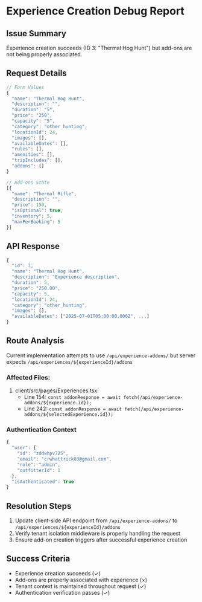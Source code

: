
# Experience Creation Debug Report

## Issue Summary
Experience creation succeeds (ID 3: "Thermal Hog Hunt") but add-ons are not being properly associated.

## Request Details
```javascript
// Form Values
{
  "name": "Thermal Hog Hunt",
  "description": "",
  "duration": "5",
  "price": "250",
  "capacity": "5",
  "category": "other_hunting",
  "locationId": 24,
  "images": [],
  "availableDates": [],
  "rules": [],
  "amenities": [],
  "tripIncludes": [],
  "addons": []
}

// Add-ons State
[{
  "name": "Thermal Rifle",
  "description": "",
  "price": 150,
  "isOptional": true,
  "inventory": 5,
  "maxPerBooking": 5
}]
```

## API Response
```javascript
{
  "id": 3,
  "name": "Thermal Hog Hunt",
  "description": "Experience description",
  "duration": 5,
  "price": "250.00",
  "capacity": 5,
  "locationId": 24,
  "category": "other_hunting",
  "images": [],
  "availableDates": ["2025-07-01T05:00:00.000Z", ...]
}
```

## Route Analysis
Current implementation attempts to use `/api/experience-addons/` but server expects `/api/experiences/${experienceId}/addons`

### Affected Files:
1. client/src/pages/Experiences.tsx:
   - Line 154: `const addonResponse = await fetch(/api/experience-addons/${experience.id});`
   - Line 242: `const addonResponse = await fetch(/api/experience-addons/${selectedExperience.id});`

### Authentication Context
```javascript
{
  "user": {
    "id": "zddwhpv725",
    "email": "crwhattrick03@gmail.com",
    "role": "admin",
    "outfitterId": 1
  },
  "isAuthenticated": true
}
```

## Resolution Steps
1. Update client-side API endpoint from `/api/experience-addons/` to `/api/experiences/${experienceId}/addons`
2. Verify tenant isolation middleware is properly handling the request
3. Ensure add-on creation triggers after successful experience creation

## Success Criteria
- Experience creation succeeds (✓)
- Add-ons are properly associated with experience (×)
- Tenant context is maintained throughout request (✓)
- Authentication verification passes (✓)
